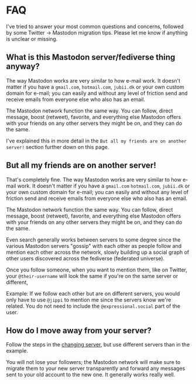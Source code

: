 # FAQ

I've tried to answer your most common questions and concerns, followed by some Twitter -> Mastodon migration tips. Please let me know if anything is unclear or missing.

## What is this Mastodon server/fediverse thing anyway?

The way Mastodon works are very similar to how e-mail work. It doesn't matter if you have a `gmail.com`, `hotmail.com`, `jubii.dk` or your own custom domain for e-mail; you can easily and without any level of friction send and receive emails from everyone else who also has an email.

The Mastodon network function the same way. You can follow, direct message, boost (retweet), favorite, and everything else Mastodon offers with your friends on any other servers they might be on, and they can do the same.

I've explained this in more detail in the `But all my friends are on another server!` section further down on this page.

## But all my friends are on another server!

That's completely fine. The way Mastodon works are very similar to how e-mail work. It doesn't matter if you have a `gmail.com` `hotmail.com`, `jubii.dk` or your own custom domain for e-mail; you can easily and without any level of friction send and receive emails from everyone else who also has an email.

The Mastodon network function the same way. You can follow, direct message, boost (retweet), favorite, and everything else Mastodon offers with your friends on any other servers they might be on, and they can do the same.

Even search generally works between servers to some degree since the various Mastodon servers "gossip" with each other as people follow and mention each other across the network, slowly building up a social graph of other users discovered across the fediverse (federated universe).

Once you follow someone, when you want to mention them, like on Twitter, your `@their-username` will look the same if you're on the same server or different,

Example: If we follow each other but are on different servers, you would only have to use `@jippi` to mention me since the servers know we're related. You do not need to include the `@expressional.social` part of the user.

## How do I move away from your server?

Follow the steps in the [changing server](move-mastodon-server.md), but use different servers than in the example.

You will not lose your followers; the Mastodon network will make sure to migrate them to your new server transparently and forward any messages sent to your old account to the new one. It generally works really well.
